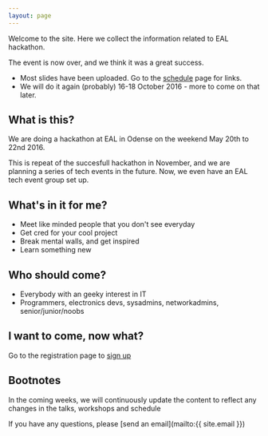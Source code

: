 ```yaml
---
layout: page
---
```



Welcome to the site. Here we collect the information related to EAL hackathon.

The event is now over, and we think it was a great success.

* Most slides have been uploaded. Go to the [schedule](schedule/) page for links.
* We will do it again (probably) 16-18 October 2016 - more to come on that later.


What is this?
---------------

We are doing a hackathon at EAL in Odense on the weekend May 20th to 22nd 2016.

This is repeat of the succesfull hackathon in November, and we are planning a series of tech events in the future. Now, we even have an EAL tech event group set up.

What's in it for me?
-----------------------

* Meet like minded people that you don't see everyday
* Get cred for your cool project
* Break mental walls, and get inspired
* Learn something new

Who should come?
--------------------

* Everybody with an geeky interest in IT
* Programmers, electronics devs, sys­admins, networkadmins, senior/junior/noobs


I want to come, now what?
-----------------------------

Go to the registration page to [sign up](about/)

Bootnotes
--------------

In the coming weeks, we will continuously update the content to reflect any changes in the talks, workshops and schedule

If you have any questions, please [send an email](mailto:{{ site.email }})

